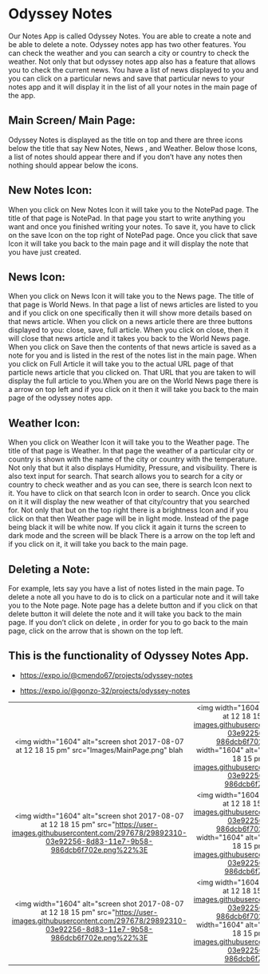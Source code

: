 # Odyssey Notes

Our Notes App is called Odyssey Notes. You are able to create a note and be able to delete a note. Odyssey notes app has two other features. You can check the weather and you can search a city or country to check the weather. Not only that but odyssey notes app also has a feature that allows you to check the current news. You have a list of news displayed to you and you can click on a particular news and save that particular news to your notes app and it will display it in the list of all your notes in the main page of the app.

## Main Screen/ Main Page:

Odyssey Notes is displayed as the title on top and there are three icons below the title that say New Notes, News , and Weather. Below those Icons, a list of notes should appear there and if you don’t have any notes then nothing should appear below the icons.

## New Notes Icon:

When you click on New Notes Icon it will take you to the NotePad page. The title of that page is NotePad. In that page you start to write anything you want and once you finished writing your notes. To save it, you have to click on the save Icon on the top right of NotePad page. Once you click that save Icon it will take you back to the main page and it will display the note that you have just created.

## News Icon:

When you click on News Icon it will take you to the News page. The title of that page is World News. In that page a list of news articles are listed to you and if you click on one specifically then it will show more details based on that news article.
When you click on a news article there are three buttons displayed to you: close, save, full article. When you click on close, then it will close that news article and it takes you back to the World News page.
When you click on Save then the contents of that news article is saved as a note for you and is listed in the rest of the notes list in the main page.
When you click on Full Article it will take you to the actual URL page of that particle news article that you clicked on. That URL that you are taken to will display the full article to you.When you are on the World News page there is a arrow on top left and if you click on it then it will take you back to the main page of the odyssey notes app.

## Weather Icon:

When you click on Weather Icon it will take you to the Weather page. The title of that page is Weather. In that page the weather of a particular city or country is shown with the name of the city or country with the temperature. Not only that but it also displays Humidity, Pressure, and visibuility.
There is also text input for search. That search allows you to search for a city or country to check weather and as you can see, there is search Icon next to it. You have to click on that search Icon in order to search. Once you click on it it will display the new weather of that city/country that you searched for.
Not only that but on the top right there is a brightness Icon and if you click on that then Weather page will be in light mode. Instead of the page being black it will be white now. If you click it again it turns the screen to dark mode and the screen will be black
There is a arrow on the top left and if you click on it, it will take you back to the main page.

## Deleting a Note:

For example, lets say you have a list of notes listed in the main page. To delete a note all you have to do is to click on a particular note and it will take you to the Note page. Note page has a delete button and if you click on that delete button it will delete the note and it will take you back to the main page. If you don’t click on delete , in order for you to go back to the main page, click on the arrow that is shown on the top left.

## This is the functionality of Odyssey Notes App.

- https://expo.io/@cmendo67/projects/odyssey-notes

* https://expo.io/@gonzo-32/projects/odyssey-notes

| | | |
|:-------------------------:|:-------------------------:|:-------------------------:|
|<img width="1604" alt="screen shot 2017-08-07 at 12 18 15 pm" src="Images/MainPage.png"  blah |  <img width="1604" alt="screen shot 2017-08-07 at 12 18 15 pm" src="https://user-images.githubusercontent.com/297678/29892310-03e92256-8d83-11e7-9b58-986dcb6f702e.png%22%3E%7C<img width="1604" alt="screen shot 2017-08-07 at 12 18 15 pm" src="https://user-images.githubusercontent.com/297678/29892310-03e92256-8d83-11e7-9b58-986dcb6f702e.png%22%3E%7C
|<img width="1604" alt="screen shot 2017-08-07 at 12 18 15 pm" src="https://user-images.githubusercontent.com/297678/29892310-03e92256-8d83-11e7-9b58-986dcb6f702e.png%22%3E  |  <img width="1604" alt="screen shot 2017-08-07 at 12 18 15 pm" src="https://user-images.githubusercontent.com/297678/29892310-03e92256-8d83-11e7-9b58-986dcb6f702e.png%22%3E%7C<img width="1604" alt="screen shot 2017-08-07 at 12 18 15 pm" src="https://user-images.githubusercontent.com/297678/29892310-03e92256-8d83-11e7-9b58-986dcb6f702e.png%22%3E%7C
|<img width="1604" alt="screen shot 2017-08-07 at 12 18 15 pm" src="https://user-images.githubusercontent.com/297678/29892310-03e92256-8d83-11e7-9b58-986dcb6f702e.png%22%3E  |  <img width="1604" alt="screen shot 2017-08-07 at 12 18 15 pm" src="https://user-images.githubusercontent.com/297678/29892310-03e92256-8d83-11e7-9b58-986dcb6f702e.png%22%3E%7C<img width="1604" alt="screen shot 2017-08-07 at 12 18 15 pm" src="https://user-images.githubusercontent.com/297678/29892310-03e92256-8d83-11e7-9b58-986dcb6f702e.png%22%3E%7C
